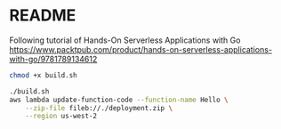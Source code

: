 README
======

Following tutorial of Hands-On Serverless Applications with Go
https://www.packtpub.com/product/hands-on-serverless-applications-with-go/9781789134612


```bash
chmod +x build.sh

./build.sh
aws lambda update-function-code --function-name Hello \
    --zip-file fileb://./deployment.zip \
    --region us-west-2
```
